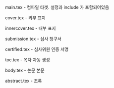 main.tex - 컴파일 타겟. 설정과 include 가 포함되어있음

cover.tex - 외부 표지

innercover.tex - 내부 표지

submission.tex - 심사 청구서

certified.tex - 심사위원 인증 서명

toc.tex - 목차 자동 생성

body.tex - 논문 본문

abstract.tex - 초록 